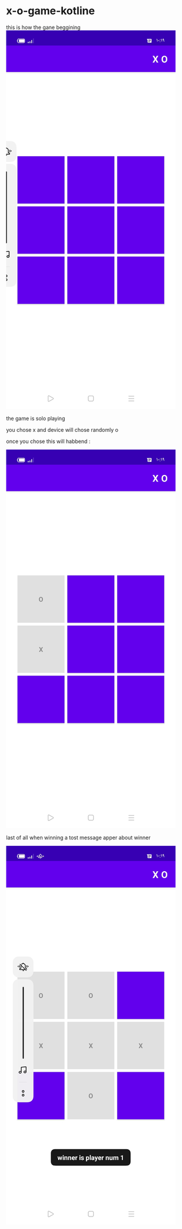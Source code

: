 # x-o-game-kotline

this is how the gane beggining
![](pics/Screenshot_2022-06-30-10-19-10-46_47d70d2fd457e96ad1f63dd175c336d4.jpg)

the game is solo playing

you chose x and device will chose randomly o

once you chose this will habbend :

![](pics/Screenshot_2022-06-30-10-19-16-08_47d70d2fd457e96ad1f63dd175c336d4.jpg)

last of all when winning a tost message apper about winner

![](pics/Screenshot_2022-06-30-10-19-24-55_47d70d2fd457e96ad1f63dd175c336d4.jpg)
